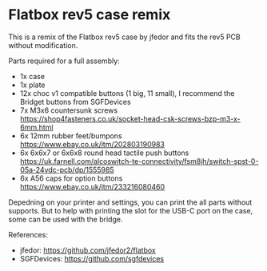 # Flatbox rev5 case remix
This is a remix of the Flatbox rev5 case by jfedor and fits the rev5 PCB without modification.

Parts required for a full assembly:
- 1x case
- 1x plate
- 12x choc v1 compatible buttons (1 big, 11 small), I recommend the Bridget buttons from SGFDevices
- 7x M3x6 countersunk screws<br>
  https://shop4fasteners.co.uk/socket-head-csk-screws-bzp-m3-x-6mm.html
- 6x 12mm rubber feet/bumpons<br>
  https://www.ebay.co.uk/itm/202803190983
- 6x 6x6x7 or 6x6x8 round head tactile push buttons<br>
  https://uk.farnell.com/alcoswitch-te-connectivity/fsm8jh/switch-spst-0-05a-24vdc-pcb/dp/1555985
- 6x A56 caps for option buttons<br>
  https://www.ebay.co.uk/itm/233216080460

Depedning on your printer and settings, you can print the all parts without supports.
But to help with printing the slot for the USB-C port on the case, some can be used with the bridge.

References:
- jfedor: https://github.com/jfedor2/flatbox
- SGFDevices: https://github.com/sgfdevices
